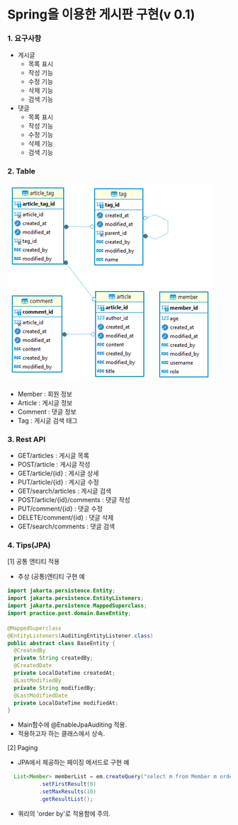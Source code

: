 # Spring을 이용한 게시판 구현(v 0.1)
### 1. 요구사항
- 게시글 
  - 목록 표시
  - 작성 기능
  - 수정 기능
  - 삭제 기능
  - 검색 기능
- 댓글
  - 목록 표시
  - 작성 기능
  - 수정 기능
  - 삭제 기능
  - 검색 기능

### 2. Table
![DB_ERD](post.png)
- Member : 회원 정보
- Article : 게시글 정보
- Comment : 댓글 정보
- Tag : 게시글 검색 태그


### 3. Rest API
- GET/articles : 게시글 목록
- POST/article : 게시글 작성
- GET/article/{id} : 게시글 상세
- PUT/article/{id} : 게시글 수정
- GET/search/articles : 게시글 검색
- POST/article/{id}/comments : 댓글 작성
- PUT/comment/{id} : 댓글 수정
- DELETE/comment/{id} : 댓글 삭제
- GET/search/comments : 댓글 검색

### 4. Tips(JPA)
 [1] 공통 엔티티 적용
  - 추상 (공통)엔티티 구현 예

```java
import jakarta.persistence.Entity;
import jakarta.persistence.EntityListeners;
import jakarta.persistence.MappedSuperclass;
import practice.post.domain.BaseEntity;

@MappedSuperclass
@EntityListeners(AuditingEntityListener.class)
public abstract class BaseEntity {
  @CreatedBy
  private String createdBy;
  @CreatedDate
  private LocalDateTime createdAt;
  @LastModifiedBy
  private String modifiedBy;
  @LastModifiedDate
  private LocalDateTime modifiedAt;
}
```
  - Main함수에 @EnableJpaAuditing 적용.
  - 적용하고자 하는 클래스에서 상속.

 [2] Paging
   - JPA에서 제공하는 페이징 메서드로 구현 예
```java
  List<Member> memberList = em.createQuery("select m from Member m order by id desc", Member.class)
          .setFirstResult(0)
          .setMaxResults(10)
          .getResultList();
```
   - 쿼리의 'order by'로 적용함에 주의.
